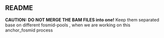 README
------

__CAUTION:__ **DO NOT MERGE THE BAM FILES into one!** Keep them separated base on different fosmid-pools
, when we are working on this anchor_fosmid process

